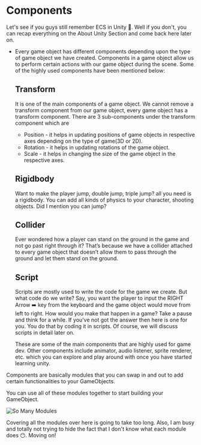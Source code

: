 # Components

Let's see if you guys still remember ECS in Unity 🤔. Well if you don't, you can recap everything on the About Unity Section and come back here later on. 

- Every game object has different components depending upon the type of game object we have created. Components in a game object allow us to perform certain actions with our game object during the scene. Some of the highly used components have been mentioned below:
     
    ## Transform
    It is one of the main components of a game object. We cannot remove a transform component from our game object, every game object has a transform component. There are 3 sub-components under the transform component which are

    - Position - it helps in updating positions of game objects in respective axes depending on the type of game(3D or 2D).
    - Rotation - it helps in updating rotations of the game object.
    - Scale - it helps in changing the size of the game object in the respective axes.


    ## Rigidbody

    Want to make the player jump, double jump, triple jump? all you need is a rigidbody. You can add all kinds of physics to your character, shooting objects. Did I mention you can jump?
    
    ## Collider

    Ever wondered how a player can stand on the ground in the game and not go past right through it? That’s because we have a collider attached to every game object that doesn’t allow them to pass through the ground and let them stand on the ground.

    ## Script
    Scripts are mostly used to write the code for the game we create. But what code do we write? Say, you want the player to input the RIGHT Arrow ➡️ key from the keyboard and the game object would move from left to right. How would you make that happen in a game? Take a pause and think for a while. If you’ve not got the answer then here is one for you. You do that by coding it in scripts. Of course, we will discuss scripts in detail later on.
    
    These are some of the main components that are highly used for game dev. Other components include animator, audio listener, sprite renderer, etc. which you can explore and play around with once you have started learning unity.

Components are basically modules that you can swap in and out to add certain functionalities to your GameObjects.

You can use all of these modules together to start building your GameObject. 

![So Many Modules](https://media.giphy.com/media/3oKIPqsXYcdjcBcXL2/giphy-downsized-large.gif)

Covering all the modules over here is going to take too long. Also, I am busy and totally not trying to hide the fact that I don't know what each module does 😶. Moving on! 
